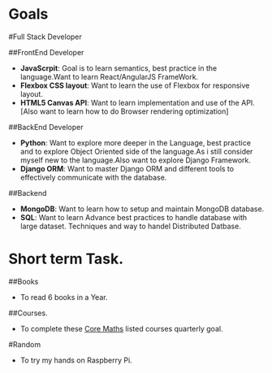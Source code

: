 # Goals

#Full Stack Developer

##FrontEnd Developer

* **JavaScrpit**: Goal is to learn semantics, best practice in the language.Want to learn React/AngularJS FrameWork.
* **Flexbox CSS layout**: Want to learn the use of Flexbox for responsive layout.
* **HTML5 Canvas API**: Want to learn implementation and use of the API.
[Also want to learn how to do Browser rendering optimization]
 
##BackEnd Developer

* **Python**: Want to explore more deeper in the Language, best practice and to explore Object Oriented side of the language.As i still consider myself new to the language.Also want to explore Django Framework.
* **Django ORM**: Want to master Django ORM and different tools to effectively communicate with the database.

##Backend

* **MongoDB**: Want to learn how to setup and maintain MongoDB database.
* **SQL**: Want to learn Advance best practices to handle database with large dataset. Techniques and way to handel Distributed Datbase.

# Short term Task.
##Books

* To read 6 books in a Year.

##Courses.

* To complete these [Core Maths](https://github.com/ossu/computer-science#core-math)
listed courses quarterly goal.

#Random
* To try my hands on Raspberry Pi.






